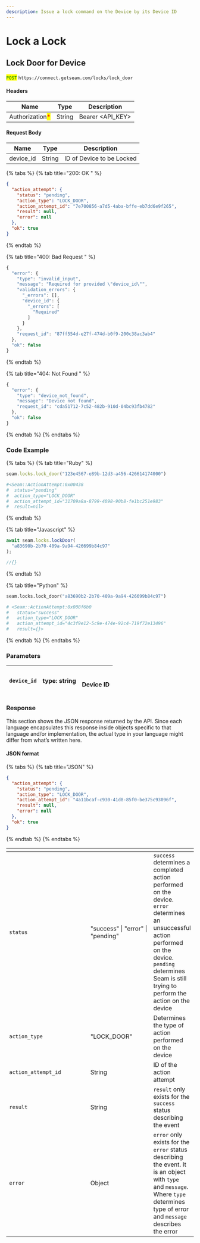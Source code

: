 ```yaml
---
description: Issue a lock command on the Device by its Device ID
---
```


# Lock a Lock

## Lock Door for Device

<mark style="color:green;">`POST`</mark> `https://connect.getseam.com/locks/lock_door`

#### Headers

| Name                                            | Type   | Description        |
| ----------------------------------------------- | ------ | ------------------ |
| Authorization<mark style="color:red;">\*</mark> | String | Bearer \<API\_KEY> |

#### Request Body

| Name       | Type   | Description               |
| ---------- | ------ | ------------------------- |
| device\_id | String | ID of Device to be Locked |

{% tabs %}
{% tab title="200: OK " %}
```json
{
  "action_attempt": {
    "status": "pending",
    "action_type": "LOCK_DOOR",
    "action_attempt_id": "7e700856-a7d5-4aba-bffe-eb7dd6e9f265",
    "result": null,
    "error": null
  },
  "ok": true
}
```
{% endtab %}

{% tab title="400: Bad Request " %}
```javascript
{
  "error": {
    "type": "invalid_input",
    "message": "Required for provided \"device_id\"",
    "validation_errors": {
      "_errors": [],
      "device_id": {
        "_errors": [
          "Required"
        ]
      }
    },
    "request_id": "87ff554d-e27f-474d-b0f9-200c38ac3ab4"
  },
  "ok": false
}
```
{% endtab %}

{% tab title="404: Not Found " %}
```javascript
{
  "error": {
    "type": "device_not_found",
    "message": "Device not found",
    "request_id": "cda51712-7c52-482b-910d-04bc93fb4782"
  },
  "ok": false
}
```
{% endtab %}
{% endtabs %}

### Code Example

{% tabs %}
{% tab title="Ruby" %}
```ruby
seam.locks.lock_door("123e4567-e89b-12d3-a456-426614174000")

#<Seam::ActionAttempt:0x00438
#  status="pending"
#  action_type="LOCK_DOOR"
#  action_attempt_id="31709a8a-8799-4098-90b8-fe1bc251e983"
#  result=nil>
```
{% endtab %}

{% tab title="Javascript" %}
```javascript
await seam.locks.lockDoor(
  "a83690b-2b70-409a-9a94-426699b84c97"
);

//{}
```
{% endtab %}

{% tab title="Python" %}
```python
seam.locks.lock_door("a83690b2-2b70-409a-9a94-426699b84c97")

# <Seam::ActionAttempt:0x008f6b0                                                         
#   status="success"                                                                     
#   action_type="LOCK_DOOR"
#   action_attempt_id="4c3f9e12-5c9e-474e-92c4-719f72e13496"
#   result={}>
```
{% endtab %}
{% endtabs %}

### Parameters

| `device_id` | type: string | <p><br>Device ID</p> |
| ----------- | ------------ | -------------------- |

### Response

This section shows the JSON response returned by the API. Since each language encapsulates this response inside objects specific to that language and/or implementation, the actual type in your language might differ from what’s written here.

#### JSON format

{% tabs %}
{% tab title="JSON" %}
```json
{
  "action_attempt": {
    "status": "pending",
    "action_type": "LOCK_DOOR",
    "action_attempt_id": "4a11bcaf-c930-41d8-85f0-be375c93096f",
    "result": null,
    "error": null
  },
  "ok": true
}
```
{% endtab %}
{% endtabs %}

<table data-header-hidden><thead><tr><th width="236"></th><th width="175"></th><th></th></tr></thead><tbody><tr><td><code>status</code></td><td>"success" | "error" | "pending"</td><td><code>success</code> determines a completed action performed on the device.<br><code>error</code> determines an unsuccessful action performed on the device.<br><code>pending</code> determines Seam is still trying to perform the action on the device</td></tr><tr><td><code>action_type</code></td><td>"LOCK_DOOR"</td><td>Determines the type of action performed on the device</td></tr><tr><td><code>action_attempt_id</code></td><td>String</td><td>ID of the action attempt</td></tr><tr><td><code>result</code></td><td>String</td><td><code>result</code> only exists for the <code>success</code> status describing the event</td></tr><tr><td><code>error</code></td><td>Object</td><td><code>error</code> only exists for the <code>error</code> status describing the event. It is an object with <code>type</code> and <code>message</code>. Where <code>type</code> determines type of error and <code>message</code> describes the error</td></tr></tbody></table>
